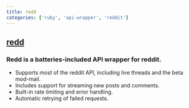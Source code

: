 ```yaml
---
title: redd
categories: ['ruby', 'api-wrapper', 'reddit']
---
```

## [redd](https://github.com/avinashbot/redd)

### Redd is a batteries-included API wrapper for reddit.


- Supports most of the reddit API, including live threads and the beta mod-mail.
- Includes support for streaming new posts and comments.
- Built-in rate limiting and error handling.
- Automatic retrying of failed requests.
